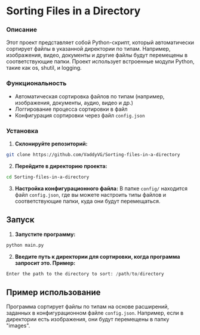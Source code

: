 # Sorting Files in a Directory

### Описание
Этот проект представляет собой Python-скрипт, который автоматически сортирует файлы в указанной директории по типам. Например, изображения, видео, документы и другие файлы будут перемещены в соответствующие папки. Проект использует встроенные модули Python, такие как os, shutil, и logging.

### Функциональность
- Автоматическая сортировка файлов по типам (например, изображения, документы, аудио, видео и др.)
- Логгирование процесса сортировки в файл
- Конфигурация сортировки через файл `config.json`

### Установка
1. **Склонируйте репозиторий:**
```bash
git clone https://github.com/VaddyVG/Sorting-files-in-a-directory
```
2. **Перейдите в директорию проекта:**
```bash
cd Sorting-files-in-a-directory
```

3. **Настройка конфигурационного файла:**
В папке ```config/``` находится файл ```config.json```, где вы можете настроить типы файлов и соответствующие папки, куда они будут перемещаться.

## Запуск
1. **Запустите программу:**
```bash
python main.py
```

2. **Введите путь к директории для сортировки, когда программа запросит это. Пример:**
```Python
Enter the path to the directory to sort: /path/to/directory
```

## Пример использование
Программа сортирует файлы по типам на основе расширений, заданных в конфигурационном файле ```config.json```. Например, если в директории есть изображения, они будут перемещены в папку "images".

